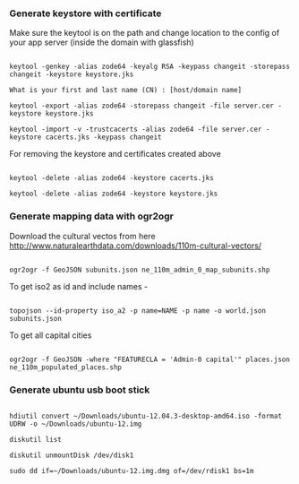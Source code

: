 ### Generate keystore with certificate

Make sure the keytool is on the path and change location to the config of your app server (inside the domain with glassfish)

```shell

keytool -genkey -alias zode64 -keyalg RSA -keypass changeit -storepass changeit -keystore keystore.jks

What is your first and last name (CN) : [host/domain name]

keytool -export -alias zode64 -storepass changeit -file server.cer -keystore keystore.jks

keytool -import -v -trustcacerts -alias zode64 -file server.cer -keystore cacerts.jks -keypass changeit

```

For removing the keystore and certificates created above

```shell

keytool -delete -alias zode64 -keystore cacerts.jks

keytool -delete -alias zode64 -keystore keystore.jks

```

### Generate mapping data with ogr2ogr

Download the cultural vectos from here http://www.naturalearthdata.com/downloads/110m-cultural-vectors/

```shell

ogr2ogr -f GeoJSON subunits.json ne_110m_admin_0_map_subunits.shp

```

To get iso2 as id and include names - 

```shell

topojson --id-property iso_a2 -p name=NAME -p name -o world.json subunits.json

```

To get all capital cities

```shell

ogr2ogr -f GeoJSON -where "FEATURECLA = 'Admin-0 capital'" places.json ne_110m_populated_places.shp

```

### Generate ubuntu usb boot stick

```shell

hdiutil convert ~/Downloads/ubuntu-12.04.3-desktop-amd64.iso -format UDRW -o ~/Downloads/ubuntu-12.img

diskutil list

diskutil unmountDisk /dev/disk1

sudo dd if=~/Downloads/ubuntu-12.img.dmg of=/dev/rdisk1 bs=1m

```

